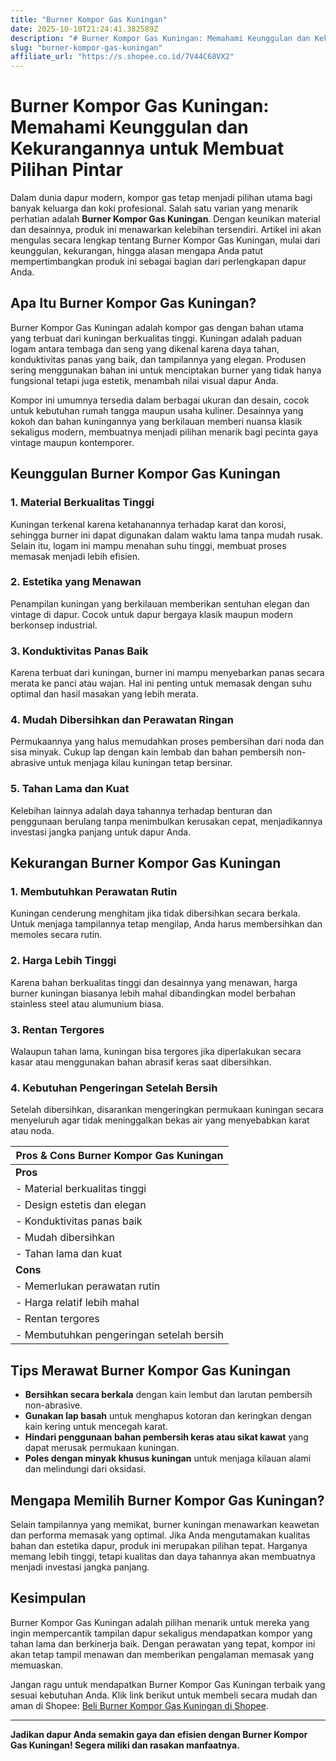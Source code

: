 ```yaml
---
title: "Burner Kompor Gas Kuningan"
date: 2025-10-10T21:24:41.382589Z
description: "# Burner Kompor Gas Kuningan: Memahami Keunggulan dan Kekurangannya untuk Membuat Pilihan Pintar..."
slug: "burner-kompor-gas-kuningan"
affiliate_url: "https://s.shopee.co.id/7V44C68VX2"
---
```

# Burner Kompor Gas Kuningan: Memahami Keunggulan dan Kekurangannya untuk Membuat Pilihan Pintar

Dalam dunia dapur modern, kompor gas tetap menjadi pilihan utama bagi banyak keluarga dan koki profesional. Salah satu varian yang menarik perhatian adalah **Burner Kompor Gas Kuningan**. Dengan keunikan material dan desainnya, produk ini menawarkan kelebihan tersendiri. Artikel ini akan mengulas secara lengkap tentang Burner Kompor Gas Kuningan, mulai dari keunggulan, kekurangan, hingga alasan mengapa Anda patut mempertimbangkan produk ini sebagai bagian dari perlengkapan dapur Anda.

## Apa Itu Burner Kompor Gas Kuningan?

Burner Kompor Gas Kuningan adalah kompor gas dengan bahan utama yang terbuat dari kuningan berkualitas tinggi. Kuningan adalah paduan logam antara tembaga dan seng yang dikenal karena daya tahan, konduktivitas panas yang baik, dan tampilannya yang elegan. Produsen sering menggunakan bahan ini untuk menciptakan burner yang tidak hanya fungsional tetapi juga estetik, menambah nilai visual dapur Anda.

Kompor ini umumnya tersedia dalam berbagai ukuran dan desain, cocok untuk kebutuhan rumah tangga maupun usaha kuliner. Desainnya yang kokoh dan bahan kuningannya yang berkilauan memberi nuansa klasik sekaligus modern, membuatnya menjadi pilihan menarik bagi pecinta gaya vintage maupun kontemporer.

## Keunggulan Burner Kompor Gas Kuningan

### 1. Material Berkualitas Tinggi

Kuningan terkenal karena ketahanannya terhadap karat dan korosi, sehingga burner ini dapat digunakan dalam waktu lama tanpa mudah rusak. Selain itu, logam ini mampu menahan suhu tinggi, membuat proses memasak menjadi lebih efisien.

### 2. Estetika yang Menawan

Penampilan kuningan yang berkilauan memberikan sentuhan elegan dan vintage di dapur. Cocok untuk dapur bergaya klasik maupun modern berkonsep industrial.

### 3. Konduktivitas Panas Baik

Karena terbuat dari kuningan, burner ini mampu menyebarkan panas secara merata ke panci atau wajan. Hal ini penting untuk memasak dengan suhu optimal dan hasil masakan yang lebih merata.

### 4. Mudah Dibersihkan dan Perawatan Ringan

Permukaannya yang halus memudahkan proses pembersihan dari noda dan sisa minyak. Cukup lap dengan kain lembab dan bahan pembersih non-abrasive untuk menjaga kilau kuningan tetap bersinar.

### 5. Tahan Lama dan Kuat

Kelebihan lainnya adalah daya tahannya terhadap benturan dan penggunaan berulang tanpa menimbulkan kerusakan cepat, menjadikannya investasi jangka panjang untuk dapur Anda.

## Kekurangan Burner Kompor Gas Kuningan

### 1. Membutuhkan Perawatan Rutin

Kuningan cenderung menghitam jika tidak dibersihkan secara berkala. Untuk menjaga tampilannya tetap mengilap, Anda harus membersihkan dan memoles secara rutin.

### 2. Harga Lebih Tinggi

Karena bahan berkualitas tinggi dan desainnya yang menawan, harga burner kuningan biasanya lebih mahal dibandingkan model berbahan stainless steel atau alumunium biasa.

### 3. Rentan Tergores

Walaupun tahan lama, kuningan bisa tergores jika diperlakukan secara kasar atau menggunakan bahan abrasif keras saat dibersihkan.

### 4. Kebutuhan Pengeringan Setelah Bersih

Setelah dibersihkan, disarankan mengeringkan permukaan kuningan secara menyeluruh agar tidak meninggalkan bekas air yang menyebabkan karat atau noda.

| Pros & Cons Burner Kompor Gas Kuningan     |
|----------------------------------------------|
| **Pros**                                   |
| - Material berkualitas tinggi               |
| - Design estetis dan elegan                |
| - Konduktivitas panas baik                |
| - Mudah dibersihkan                        |
| - Tahan lama dan kuat                      |
| **Cons**                                   |
| - Memerlukan perawatan rutin               |
| - Harga relatif lebih mahal                |
| - Rentan tergores                          |
| - Membutuhkan pengeringan setelah bersih |

## Tips Merawat Burner Kompor Gas Kuningan

- **Bersihkan secara berkala** dengan kain lembut dan larutan pembersih non-abrasive.
- **Gunakan lap basah** untuk menghapus kotoran dan keringkan dengan kain kering untuk mencegah karat.
- **Hindari penggunaan bahan pembersih keras atau sikat kawat** yang dapat merusak permukaan kuningan.
- **Poles dengan minyak khusus kuningan** untuk menjaga kilauan alami dan melindungi dari oksidasi.

## Mengapa Memilih Burner Kompor Gas Kuningan?

Selain tampilannya yang memikat, burner kuningan menawarkan keawetan dan performa memasak yang optimal. Jika Anda mengutamakan kualitas bahan dan estetika dapur, produk ini merupakan pilihan tepat. Harganya memang lebih tinggi, tetapi kualitas dan daya tahannya akan membuatnya menjadi investasi jangka panjang.

## Kesimpulan

Burner Kompor Gas Kuningan adalah pilihan menarik untuk mereka yang ingin mempercantik tampilan dapur sekaligus mendapatkan kompor yang tahan lama dan berkinerja baik. Dengan perawatan yang tepat, kompor ini akan tetap tampil menawan dan memberikan pengalaman memasak yang memuaskan.

Jangan ragu untuk mendapatkan Burner Kompor Gas Kuningan terbaik yang sesuai kebutuhan Anda. Klik link berikut untuk membeli secara mudah dan aman di Shopee: [Beli Burner Kompor Gas Kuningan di Shopee](https://s.shopee.co.id/7V44C68VX2).

---

**Jadikan dapur Anda semakin gaya dan efisien dengan Burner Kompor Gas Kuningan! Segera miliki dan rasakan manfaatnya.**